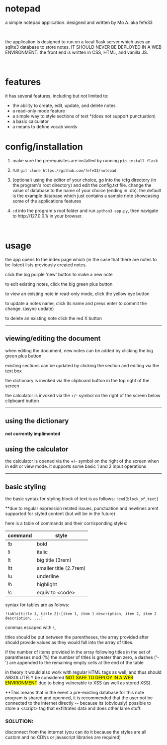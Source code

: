 # notepad
<p>a simple notepad application. designed and written by Mo A. aka fefe33</p>
<br>
<p>the application is designed to run on a local flask server which uses an sqlite3 database to store notes. IT SHOULD NEVER BE DEPLOYED IN A WEB ENVIRONMENT. the front end is written in CSS, HTML, and vanilla JS.</p>
<br>

# features
<p>it has several features, including but not limited to:</p>
<ul>
  <li>the ability to create, edit, update, and delete notes</li>
  <li>a read-only mode feature</li>
  <li>a simple way to style sections of text *(does not support punctuation)</li>
  <li>a basic calculator</li>
  <li>a means to define vocab words</li>
</ul>

# config/installation
<ol>
  <li><p>make sure the prerequisites are installed by running <code>pip install flask</code></p></li>
  <li><p>run <code>git clone https://github.com/fefe33/notepad</code></p></li>
  <li><p>(optional) using the editor of your choice, go into the /cfg directory (in the program's root directory) and edit the config.txt file. change the value of database to the name of your choice (ending in .db). the default is the example database which just contains a sample note showcasing some of the applications features</p></li>
  <li><p><code>cd</code> into the program's root folder and run <code>python3 app.py</code>, then navigate to http://127.0.0.1/ in your browser.</p></li>
</ol><br>
<p></p>

# usage 
<p>the app opens to the index page which (in the case that there are notes to be listed) lists previously created notes.</p>
<p>click the big purple 'new' button to make a new note</p>
<p>to edit existing notes, click the big green plus button</p>
<p>to view an existing note in read-only mode, click the yellow eye button</p>
<p>to update a notes name, click its name and press enter to commit the change. (async update)</p>
<p>to delete an existing note click the red X button</p>
<hr>
<h2><b>viewing/editing the document</b></h2>

<p>when editing the document, new notes can be added by clicking the big green plus button</p>
<p>existing sections can be updated by clicking the section and editing via the text box</p>
<p>the dictionary is invoked via the clipboard button in the top right of the screen</p>
<p>the calculator is invoked via the +/- symbol on the right of the screen below clipboard button</p>
<hr>

<h2><b>using the dictionary</b></h2>
<h4>not currently implimented</h4>
<!--
<p>to use the dictionary, click the clipboard and use the popup dialogue to add new words and definitions. you must be in edit mode to update words and definitions. while in edit mode, click the word or definition you wish to update and edit via the text box or input</p>
<p>(work in progress) while in read only mode, the first occurance within the entire note of each word should be underlined -- its definition [truncated to 64 chars] appearing above on hover.</p>
<p>the dictionary is also read only when viewing it in read only mode</p>
<hr>
-->
<h2><b>using the calculator</b></h2>
<p>the calculator is opened via the +/- symbol on the right of the screen when in edit or view mode. it supports some basic 1 and 2 input operations</p>
<hr>
<h2><b>basic styling</b></h2>
<p>the basic syntax for styling block of text is as follows: <code>!cmd[block_of_text]</code></p>
<p>**due to regular expression related issues, punctuation and newlines arent supported for styled content (but will be in the future)</p>
<p>here is a table of commands and their corrisponding styles:</p>
<table>
  <thead>
    <tr>
      <th>command</th>
      <th>style</th>
    </tr>
  </thead>
  <tbody>
    <tr>
      <td>!b</td>
      <td>bold</td>
    </tr>
    <tr>
      <td>!i</td>
      <td>italic</td>
    </tr>
    <tr>
      <td>!t</td>
      <td>big title (3rem)</td>
    </tr>
    <tr>
      <td>!tt</td>
      <td>smaller title (2.7rem)</td>
    </tr>
    <tr>
      <td>!u</td>
      <td>underline</td>
    </tr>
    <tr>
      <td>!h</td>
      <td>highlight</td>
    </tr><tr>
      <td>!c</td>
      <td>equiv to &lt;code&gt;</td>
    </tr>
  </tbody>
</table>
<p>syntax for tables are as folows:</p>
<code>!table(title 1, title 2):[item 1, item 1 description, item 2, item 2 description, ...]</code>
<p>commas escaped with <code>\,</code></p>
<p>titles should be put between the parentheses, the array provided after should provide values as they would fall into the array of titles.</p>
<p>if the number of items provided in the array following titles in the set of parantheses mod (%) the number of titles is greater than zero, a dashes ('-') are appended to the remaining empty cells at the end of the table </p>

<p>in theory it would also work with regular HTML tags as well, and thus should ABSOLUTELY be considered <mark>NOT SAFE TO DEPLOY IN A WEB ENVIRONMENT</mark> due to being vulnerable to XSS (as well as stored XSS).</p>
<p>**This means that in the event a pre-existing database for this note program is shared and openned, it is recommended that the user not be connected to the internet directly -- because its (obviously) possible to store a &lt;script&gt; tag that exfiltrates data and does other lame stuff.</p>
<p><h3>SOLUTION:</h3> disconnect from the internet (you can do it because the styles are all custom and no CDNs or javascript libraries are required)</p>






